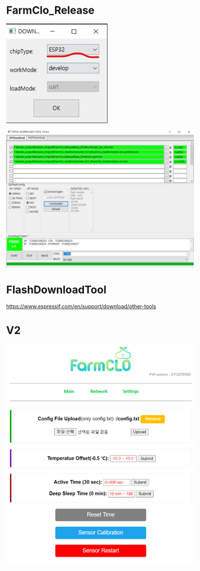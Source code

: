 # FarmClo_Release
<p><img src="https://github.com/androyoon78/FarmClo_Release/blob/main/flashdownload_start.png?raw=true" /> </p>
<p>
<img src="https://github.com/androyoon78/FarmClo_Release/blob/main/flashdownload.png?raw=true" />
  </p>

# FlashDownloadTool 
https://www.espressif.com/en/support/download/other-tools

# V2
<img src="https://github.com/androyoon78/FarmClo_Release/blob/main/farmclosettings.png?raw=true" />
